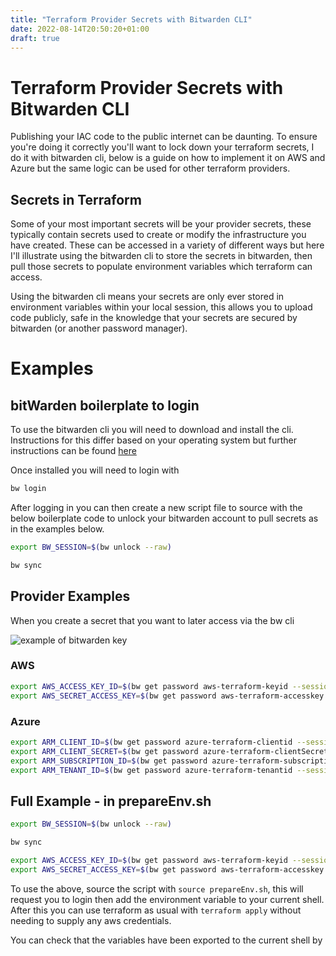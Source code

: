 ```yaml
---
title: "Terraform Provider Secrets with Bitwarden CLI"
date: 2022-08-14T20:50:20+01:00
draft: true
---
```


# Terraform Provider Secrets with Bitwarden CLI

Publishing your IAC code to the public internet can be daunting. To ensure you're doing it correctly you'll want to lock down your terraform secrets, I do it with bitwarden cli, below is a guide on how to implement it on AWS and Azure but the same logic can be used for other terraform providers.

## Secrets in Terraform 

Some of your most important secrets will be your provider secrets, these typically contain secrets used to create or modify the infrastructure you have created. These can be accessed in a variety of different ways but here I'll illustrate using the bitwarden cli to store the secrets in bitwarden, then pull those secrets to populate environment variables which terraform can access.

Using the bitwarden cli means your secrets are only ever stored in environment variables within your local session, this allows you to upload code publicly, safe in the knowledge that your secrets are secured by bitwarden (or another password manager).

# Examples
## bitWarden boilerplate to login

To use the bitwarden cli you will need to download and install the cli. Instructions for this differ based on your operating system but further instructions can be found [here](https://bitwarden.com/help/cli/#download-and-install)

Once installed you will need to login with

``` bash
bw login
```
After logging in you can then create a new script file to source with the below boilerplate code to unlock your bitwarden account to pull secrets as in the examples below. 

``` bash
export BW_SESSION=$(bw unlock --raw)

bw sync
```


## Provider Examples

When you create a secret that you want to later access via the bw cli

![example of bitwarden key](/blog/terraformSecrets/bitwardenKey.png#center)

### AWS

``` bash
export AWS_ACCESS_KEY_ID=$(bw get password aws-terraform-keyid --session $BW_SESSION)
export AWS_SECRET_ACCESS_KEY=$(bw get password aws-terraform-accesskey --session $BW_SESSION)
```

### Azure

``` bash
export ARM_CLIENT_ID=$(bw get password azure-terraform-clientid --session $BW_SESSION)
export ARM_CLIENT_SECRET=$(bw get password azure-terraform-clientSecret --session $BW_SESSION)
export ARM_SUBSCRIPTION_ID=$(bw get password azure-terraform-subscriptionid --session $BW_SESSION)
export ARM_TENANT_ID=$(bw get password azure-terraform-tenantid --session $BW_SESSION)
```

## Full Example - in prepareEnv.sh


``` bash
export BW_SESSION=$(bw unlock --raw)

bw sync

export AWS_ACCESS_KEY_ID=$(bw get password aws-terraform-keyid --session $BW_SESSION)
export AWS_SECRET_ACCESS_KEY=$(bw get password aws-terraform-accesskey --session $BW_SESSION)
```

To use the above, source the script with `source prepareEnv.sh`, this will request you to login then add the environment variable to your current shell. After this you can use terraform as usual with `terraform apply` without needing to supply any aws credentials.

You can check that the variables have been exported to the current shell by 